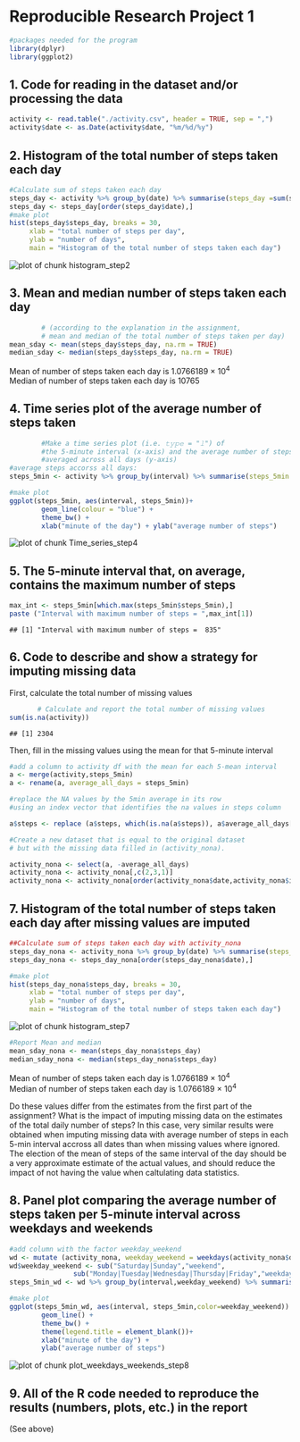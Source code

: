 
# Reproducible Research Project 1


```r
#packages needed for the program
library(dplyr)
library(ggplot2)
```

## 1. Code for reading in the dataset and/or processing the data

```r
activity <- read.table("./activity.csv", header = TRUE, sep = ",")
activity$date <- as.Date(activity$date, "%m/%d/%y")
```

## 2. Histogram of the total number of steps taken each day

```r
#Calculate sum of steps taken each day
steps_day <- activity %>% group_by(date) %>% summarise(steps_day =sum(steps))
steps_day <- steps_day[order(steps_day$date),] 
#make plot
hist(steps_day$steps_day, breaks = 30,
     xlab = "total number of steps per day", 
     ylab = "number of days", 
     main = "Histogram of the total number of steps taken each day")
```

![plot of chunk histogram_step2](figure/histogram_step2-1.png)

## 3. Mean and median number of steps taken each day

```r
        # (according to the explanation in the assignment,
        # mean and median of the total number of steps taken per day)
mean_sday <- mean(steps_day$steps_day, na.rm = TRUE)
median_sday <- median(steps_day$steps_day, na.rm = TRUE)
```
Mean of number of steps taken each day is 1.0766189 &times; 10<sup>4</sup>  
Median of number of steps taken each day is 10765  

## 4. Time series plot of the average number of steps taken


```r
        #Make a time series plot (i.e. 𝚝𝚢𝚙𝚎 = "𝚕") of
        #the 5-minute interval (x-axis) and the average number of steps taken, 
        #averaged across all days (y-axis)
#average steps accorss all days:
steps_5min <- activity %>% group_by(interval) %>% summarise(steps_5min =mean(steps, na.rm=TRUE))

#make plot
ggplot(steps_5min, aes(interval, steps_5min))+
        geom_line(colour = "blue") +
        theme_bw() +
        xlab("minute of the day") + ylab("average number of steps")
```

![plot of chunk Time_series_step4](figure/Time_series_step4-1.png)


## 5. The 5-minute interval that, on average, contains the maximum number of steps


```r
max_int <- steps_5min[which.max(steps_5min$steps_5min),]
paste ("Interval with maximum number of steps = ",max_int[1])
```

```
## [1] "Interval with maximum number of steps =  835"
```

## 6. Code to describe and show a strategy for imputing missing data

First, calculate the total number of missing values

```r
       # Calculate and report the total number of missing values
sum(is.na(activity))
```

```
## [1] 2304
```

Then, fill in the missing values using the mean for that 5-minute interval


```r
#add a column to activity df with the mean for each 5-mean interval
a <- merge(activity,steps_5min)
a <- rename(a, average_all_days = steps_5min)

#replace the NA values by the 5min average in its row
#using an index vector that identifies the na values in steps column

a$steps <- replace (a$steps, which(is.na(a$steps)), a$average_all_days[which(is.na(a$steps))])

#Create a new dataset that is equal to the original dataset
# but with the missing data filled in (activity_nona).

activity_nona <- select(a, -average_all_days)
activity_nona <- activity_nona[,c(2,3,1)]
activity_nona <- activity_nona[order(activity_nona$date,activity_nona$interval),] 
```


## 7. Histogram of the total number of steps taken each day after missing values are imputed

```r
##Calculate sum of steps taken each day with activity_nona
steps_day_nona <- activity_nona %>% group_by(date) %>% summarise(steps_day =sum(steps))
steps_day_nona <- steps_day_nona[order(steps_day_nona$date),] 

#make plot
hist(steps_day_nona$steps_day, breaks = 30,
     xlab = "total number of steps per day", 
     ylab = "number of days", 
     main = "Histogram of the total number of steps taken each day")
```

![plot of chunk histogram_step7](figure/histogram_step7-1.png)


```r
#Report Mean and median
mean_sday_nona <- mean(steps_day_nona$steps_day)
median_sday_nona <- median(steps_day_nona$steps_day)
```
Mean of number of steps taken each day is 1.0766189 &times; 10<sup>4</sup>  
Median of number of steps taken each day is 1.0766189 &times; 10<sup>4</sup>

Do these values differ from the estimates from the first part of the assignment?
What is the impact of imputing missing data on the estimates of the total daily number of steps?
In this case, very similar results were obtained when imputing missing data with average number of steps in each 5-min interval accross all dates than when missing values where ignored. The election of the mean of steps of the same interval of the day should be a very approximate estimate of the actual values, and should reduce the impact of not having the value when caltulating data statistics.  

## 8. Panel plot comparing the average number of steps taken per 5-minute interval across weekdays and weekends

```r
#add column with the factor weekday_weekend
wd <- mutate (activity_nona, weekday_weekend = weekdays(activity_nona$date))
wd$weekday_weekend <- sub("Saturday|Sunday","weekend", 
                sub("Monday|Tuesday|Wednesday|Thursday|Friday","weekday",wd$weekday_weekend))
steps_5min_wd <- wd %>% group_by(interval,weekday_weekend) %>% summarise(steps_5min = mean(steps))

#make plot
ggplot(steps_5min_wd, aes(interval, steps_5min,color=weekday_weekend)) + 
        geom_line() +
        theme_bw() +
        theme(legend.title = element_blank())+
        xlab("minute of the day") + 
        ylab("average number of steps")
```

![plot of chunk plot_weekdays_weekends_step8](figure/plot_weekdays_weekends_step8-1.png)


## 9. All of the R code needed to reproduce the results (numbers, plots, etc.) in the report

(See above)
